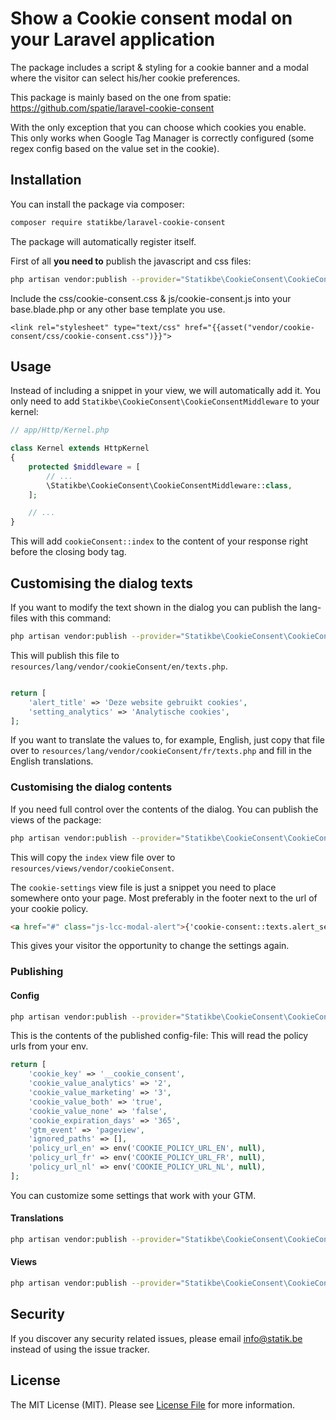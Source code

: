 # Show a Cookie consent modal on your Laravel application

The package includes a script & styling for a cookie banner and a modal where the visitor can select his/her cookie preferences.

This package is mainly based on the one from spatie: https://github.com/spatie/laravel-cookie-consent

With the only exception that you can choose which cookies you enable.
This only works when Google Tag Manager is correctly configured (some regex config based on the value set in the cookie).

## Installation

You can install the package via composer:

``` bash
composer require statikbe/laravel-cookie-consent
```

The package will automatically register itself.

First of all **you need to** publish the javascript and css files:
```bash
php artisan vendor:publish --provider="Statikbe\CookieConsent\CookieConsentServiceProvider" --tag="public"
```

Include the css/cookie-consent.css & js/cookie-consent.js into your base.blade.php or any other base template you use.
```
<link rel="stylesheet" type="text/css" href="{{asset("vendor/cookie-consent/css/cookie-consent.css")}}">
```
## Usage

Instead of including a snippet in your view, we will automatically add it. You only need to add `Statikbe\CookieConsent\CookieConsentMiddleware` to your kernel:

```php
// app/Http/Kernel.php

class Kernel extends HttpKernel
{
    protected $middleware = [
        // ...
        \Statikbe\CookieConsent\CookieConsentMiddleware::class,
    ];

    // ...
}
```

This will add `cookieConsent::index` to the content of your response right before the closing body tag.

## Customising the dialog texts

If you want to modify the text shown in the dialog you can publish the lang-files with this command:

```bash
php artisan vendor:publish --provider="Statikbe\CookieConsent\CookieConsentServiceProvider" --tag="lang"
```

This will publish this file to `resources/lang/vendor/cookieConsent/en/texts.php`.
 ```php
 
 return [
     'alert_title' => 'Deze website gebruikt cookies',
     'setting_analytics' => 'Analytische cookies',
 ];
 ```
 
 If you want to translate the values to, for example, English, just copy that file over to `resources/lang/vendor/cookieConsent/fr/texts.php` and fill in the English translations.
 
### Customising the dialog contents

If you need full control over the contents of the dialog. You can publish the views of the package:

```bash
php artisan vendor:publish --provider="Statikbe\CookieConsent\CookieConsentServiceProvider" --tag="views"
```

This will copy the `index`  view file over to `resources/views/vendor/cookieConsent`.

The `cookie-settings` view file is just a snippet you need to place somewhere onto your page. Most preferably in the footer next to the url of your cookie policy.

```html 
<a href="#" class="js-lcc-modal-alert">{'cookie-consent::texts.alert_settings'|translate}</a>
```

This gives your visitor the opportunity to change the settings again.
### Publishing
#### Config

```bash
php artisan vendor:publish --provider="Statikbe\CookieConsent\CookieConsentServiceProvider" --tag="config"
```
This is the contents of the published config-file:
This will read the policy urls from your env. 
```php
return [
    'cookie_key' => '__cookie_consent',
    'cookie_value_analytics' => '2',
    'cookie_value_marketing' => '3',
    'cookie_value_both' => 'true',
    'cookie_value_none' => 'false',
    'cookie_expiration_days' => '365',
    'gtm_event' => 'pageview',
    'ignored_paths' => [],
    'policy_url_en' => env('COOKIE_POLICY_URL_EN', null),
    'policy_url_fr' => env('COOKIE_POLICY_URL_FR', null),
    'policy_url_nl' => env('COOKIE_POLICY_URL_NL', null),
];
```
You can customize some settings that work with your GTM.

#### Translations

```bash
php artisan vendor:publish --provider="Statikbe\CookieConsent\CookieConsentServiceProvider" --tag="lang"
```

#### Views

```bash
php artisan vendor:publish --provider="Statikbe\CookieConsent\CookieConsentServiceProvider" --tag="views"
```


## Security

If you discover any security related issues, please email [info@statik.be](mailto:info@statik.be) instead of using the issue tracker.

## License

The MIT License (MIT). Please see [License File](LICENSE.md) for more information.
